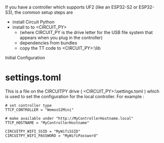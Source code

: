 If you have a controller which supports UF2 (like an ESP32-S2 or ESP32-S3),  the common setup steps are

 
  - install Circuit Python
  - install to to <CIRCUIT_PY>
    - (where CIRCUIT_PY is the drive letter for the USB file system that appears when you plug in the controller)
    - dependencies from bundles
    - copy the TT code to <CIRCUIT_PY>:\lib
    


Initial Configuration


# settings.toml
This is a file on the CIRCUITPY drive ( <CIRCUIT_PY>:\settings.toml ) 
which is used to set the configuration for the local controller.  For example :
 
```
# set controller type
TTCP_CONTROLLER = "WemosS2Mini"

# make available under "http://MyControllerHostname.local"
TTCP_HOSTNAME = "MyControllerHostname"

CIRCUITPY_WIFI_SSID = "MyWifiSSID"
CIRCUITPY_WIFI_PASSWORD = "MyWifiPassword"
```
